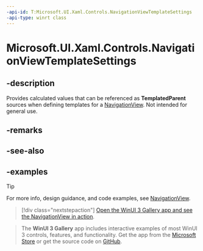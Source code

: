 ```yaml
---
-api-id: T:Microsoft.UI.Xaml.Controls.NavigationViewTemplateSettings
-api-type: winrt class
---
```

<!-- Class syntax.
public class NavigationViewTemplateSettings : DependencyObject, DependencyObject
-->

# Microsoft.UI.Xaml.Controls.NavigationViewTemplateSettings

## -description

Provides calculated values that can be referenced as **TemplatedParent** sources when defining templates for a [NavigationView](navigationview.md). Not intended for general use.

## -remarks

## -see-also

## -examples

> [!TIP]
> For more info, design guidance, and code examples, see [NavigationView](/windows/apps/design/controls/navigationview).

> [!div class="nextstepaction"]
> [Open the WinUI 3 Gallery app and see the NavigationView in action](winui3gallery:/item/NavigationView).

> The **WinUI 3 Gallery** app includes interactive examples of most WinUI 3 controls, features, and functionality. Get the app from the [Microsoft Store](https://www.microsoft.com/store/productId/9P3JFPWWDZRC) or get the source code on [GitHub](https://github.com/microsoft/WinUI-Gallery).

